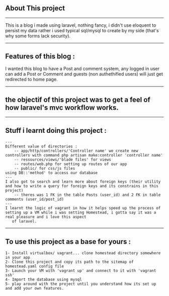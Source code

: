 ## About This project
---------------------------------------------------------------------------------------------------------------------------------------------------------------------------------------

This is a blog i made using laravel, nothing fancy, i didn't use eloquent to persist my data rather i used typical sql/mysql to create by my side (that's why some forms lack security).

---------------------------------------------------------------------------------------------------------------------------------------------------------------------------------------
## Features of this blog :

I wanted this blog to have a Post and comment system, any logged in user can add a Post or Comment and guests (non authethified users) will just get redirected to home page.

---------------------------------------------------------------------------------------------------------------------------------------------------------------------------------------
## the objectif of this project was to get a feel of how laravel's mvc workflow works. 
---------------------------------------------------------------------------------------------------------------------------------------------------------------------------------------

## Stuff i learnt doing this project :
	---
	Different value of directories :
		-- app/http/controllers/'Controller name' we create new controllers with command php artisan make:controller 'controller name'
		-- ressources/views/'blade files' for views 
		-- routes/web.php for setting up routes of our app
		-- public/ for css/js files
	using DB::'method' to access our database
	---
	I also got to search and learn more about foreign keys (their utility and how to write a query for foreign keys and its constrains in this project)
		-- theres was 1 FK in the table Posts (user_id) and 2 FK in table comments (user_id/post_id)
	---
	I learnt the logic of vagrant in how it helps speed up the process of setting up a VM while i was setting Homestead, i gotta say it was a real pleasure and i love this aspect
	   of laravel.
---------------------------------------------------------------------------------------------------------------------------------------------------------------------------------------
## To use this project as a base for yours :
	1- Install virtualbox/ vagrant... clone homestead directory somewhere in your app
	2- Clone this project and copy its path to the sitemap of homestead.yaml config file
	3- Launch your VM with 'vagrant up' and connect to it with 'vagrant ssh'
	4- Import the database using mysql
	5- play around with the project until you understand how its set up and add your own features.
